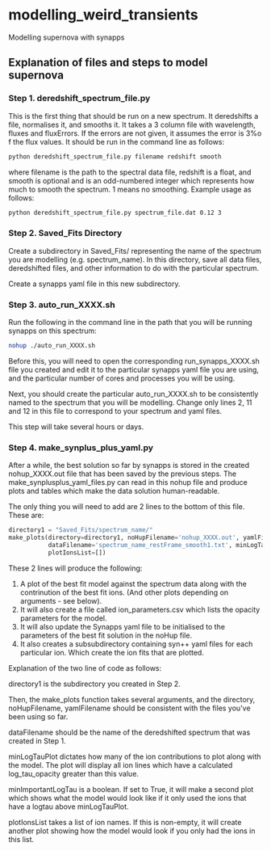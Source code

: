 # modelling_weird_transients
Modelling supernova with synapps

## Explanation of files and steps to model supernova

### Step 1. deredshift_spectrum_file.py
This is the first thing that should be run on a new spectrum. It deredshifts a file, normalises it, and smooths it. It takes a 3 column file with wavelength, fluxes and fluxErrors. If the errors are not given, it assumes the error is 3%o f the flux values. It should be run in the command line as follows:
```bash
python deredshift_spectrum_file.py filename redshift smooth
```
where filename is the path to the spectral data file, redshift is a float, and smooth is optional and is an odd-numbered integer which represents how much to smooth the spectrum. 1 means no smoothing. Example usage as follows:

```bash
python deredshift_spectrum_file.py spectrum_file.dat 0.12 3
```

### Step 2. Saved_Fits Directory
Create a subdirectory in Saved_Fits/ representing the name of the spectrum you are modelling (e.g. spectrum_name). In this directory, save all data files, deredshifted files, and other information to do with the particular spectrum.

Create a synapps yaml file in this new subdirectory.

### Step 3. auto_run_XXXX.sh
Run the following in the command line in the path that you will be running synapps on this spectrum:
```bash
nohup ./auto_run_XXXX.sh
```

Before this, you will need to open the corresponding run_synapps_XXXX.sh file you created and edit it to the particular synapps yaml file you are using, and the particular number of cores and processes you will be using.

Next, you should create the particular auto_run_XXXX.sh to be consistently named to the spectrum that you will be modelling. Change only lines 2, 11 and 12 in this file to correspond to your spectrum and yaml files.

This step will take several hours or days.

### Step 4. make_synplus_plus_yaml.py
After a while, the best solution so far by synapps is stored in the created nohup_XXXX.out file that has been saved by the previous steps. The make_synplusplus_yaml_files.py can read in this nohup file and produce plots and tables which make the data solution human-readable.

The only thing you will need to add are 2 lines to the bottom of this file. These are:

```python
directory1 = "Saved_Fits/spectrum_name/"
make_plots(directory=directory1, noHupFilename='nohup_XXXX.out', yamlFilename='spectrum_name.yaml',
           dataFilename='spectrum_name_restFrame_smooth1.txt', minLogTauPlot=-1, minImportantLogTau=False,
           plotIonsList=[])
```

These 2 lines will produce the following:
 1. A plot of the best fit model against the spectrum data along with the contrinution of the best fit ions. (And other plots depending on arguments - see below).
 2. It will also create a file called ion_parameters.csv which lists the opacity parameters for the model.
 3. It will also update the Synapps yaml file to be initialised to the parameters of the best fit solution in the noHup file.
 4. It also creates a subsubdirectory containing syn++ yaml files for each particular ion. Which create the ion fits that are plotted.
 
Explanation of the two line of code as follows:

directory1 is the subdirectory you created in Step 2.

Then, the make_plots function takes several arguments, and the directory, noHupFilename, yamlFilename should be consistent with the files you've been using so far. 

dataFilename should be the name of the deredshifted spectrum that was created in Step 1.

minLogTauPlot dictates how many of the ion contributions to plot along with the model. The plot will display all ion lines which have a calculated log_tau_opacity greater than this value.

minImportantLogTau is a boolean. If set to True, it will make a second plot which shows what the model would look like if it only used the ions that have a logtau above minLogTauPlot.

plotIonsList takes a list of ion names. If this is non-empty, it will create another plot showing how the model would look if you only had the ions in this list.




